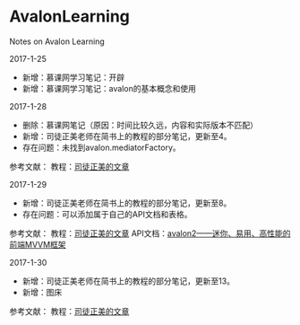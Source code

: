 # AvalonLearning
Notes on Avalon Learning

2017-1-25
- 新增：慕课网学习笔记：开辟
- 新增：慕课网学习笔记：avalon的基本概念和使用


2017-1-28
- 删除：慕课网笔记（原因：时间比较久远，内容和实际版本不匹配）
- 新增：司徒正美老师在简书上的教程的部分笔记，更新至4。
- 存在问题：未找到avalon.mediatorFactory。

参考文献：
教程：[司徒正美的文章](https://segmentfault.com/u/situzhengmei/articles?page=1)

2017-1-29
- 新增：司徒正美老师在简书上的教程的部分笔记，更新至8。
- 存在问题：可以添加属于自己的API文档和表格。

参考文献：
教程：[司徒正美的文章](https://segmentfault.com/u/situzhengmei/articles?page=1)
API文档：[avalon2——迷你、易用、高性能的前端MVVM框架](http://avalonjs.coding.me/)

2017-1-30
- 新增：司徒正美老师在简书上的教程的部分笔记，更新至13。
- 新增：图床

参考文献：
教程：[司徒正美的文章](https://segmentfault.com/u/situzhengmei/articles?page=1)